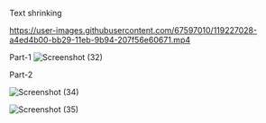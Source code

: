 Text shrinking

https://user-images.githubusercontent.com/67597010/119227028-a4ed4b00-bb29-11eb-9b94-207f56e60671.mp4

Part-1
![Screenshot (32)](https://user-images.githubusercontent.com/67597010/119227098-f0075e00-bb29-11eb-8bcb-cd7e9bf0eae8.png)

Part-2

![Screenshot (34)](https://user-images.githubusercontent.com/67597010/119227114-fac1f300-bb29-11eb-9b80-4185d7ec49d6.png)

![Screenshot (35)](https://user-images.githubusercontent.com/67597010/119227118-fe557a00-bb29-11eb-9ede-38118a3c5e43.png)
